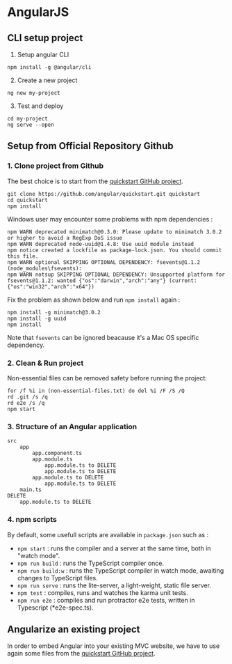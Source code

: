 # AngularJS

## CLI setup project

1. Setup angular CLI
```shell
npm install -g @angular/cli
```

2. Create a new project
```shell
ng new my-project
```

3. Test and deploy
```shell
cd my-project
ng serve --open
```

## Setup from Official Repository Github

### 1. Clone project from Github

The best choice is to start from the [quickstart GitHub project](https://github.com/angular/quickstart).   

```shell
git clone https://github.com/angular/quickstart.git quickstart
cd quickstart
npm install
```

Windows user may encounter some problems with npm dependencies :
```debug
npm WARN deprecated minimatch@0.3.0: Please update to minimatch 3.0.2 or higher to avoid a RegExp DoS issue
npm WARN deprecated node-uuid@1.4.8: Use uuid module instead
npm notice created a lockfile as package-lock.json. You should commit this file.
npm WARN optional SKIPPING OPTIONAL DEPENDENCY: fsevents@1.1.2 (node_modules\fsevents):
npm WARN notsup SKIPPING OPTIONAL DEPENDENCY: Unsupported platform for fsevents@1.1.2: wanted {"os":"darwin","arch":"any"} (current: {"os":"win32","arch":"x64"})
```
Fix the problem as shown below and run `npm install` again :
```shell
npm install -g minimatch@3.0.2
npm install -g uuid
npm install
```

Note that `fsevents` can be ignored beacause it's a Mac OS specific dependency.

### 2. Clean & Run project
Non-essential files can be removed safety before running the project:
```shell
for /f %i in (non-essential-files.txt) do del %i /F /S /Q
rd .git /s /q
rd e2e /s /q
npm start
```

### 3. Structure of an Angular application

```tree
src
	app
		app.component.ts
		app.module.ts
			app.module.ts to DELETE
			app.module.ts to DELETE
		app.module.ts to DELETE
			app.module.ts to DELETE
	main.ts
DELETE
	app.module.ts to DELETE
```

### 4. npm scripts

By default, some usefull scripts are available in `package.json` such as :

- `npm start` : runs the compiler and a server at the same time, both in "watch mode".
- `npm run build` : runs the TypeScript compiler once.
- `npm run build:w` : runs the TypeScript compiler in watch mode, awaiting changes to TypeScript files.
- `npm run serve` : runs the lite-server, a light-weight, static file server.
- `npm test` : compiles, runs and watches the karma unit tests.
- `npm run e2e` : compiles and run protractor e2e tests, written in Typescript (*e2e-spec.ts).


## Angularize an existing project

In order to embed Angular into your existing MVC website, we have to use again some files from the [quickstart GitHub project](https://github.com/angular/quickstart).   